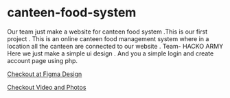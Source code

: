 # canteen-food-system
Our team just make a website for canteen food system .This is our first project . This is an online canteen food management system where in a location all the canteen are connected to our website . Team- HACKO ARMY 
Here we just make a simple ui design .
And you a simple login and create account  page using php.

<a href="https://www.figma.com/proto/R1LTusw5NLZDCWhOx46ZKQ/Canteen-food-system?node-id=15%3A2&scaling=min-zoom" target="_blank">Checkout at Figma Design</a>
 
[Checkout Video and Photos](https://www.behance.net/gallery/98422899/Canteen-food-ordering-system-UXUI-design)

